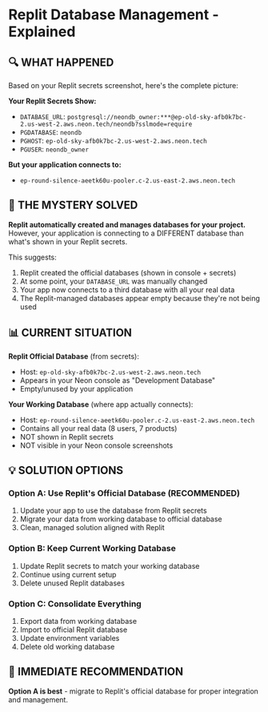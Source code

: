 # Replit Database Management - Explained

## 🔍 WHAT HAPPENED

Based on your Replit secrets screenshot, here's the complete picture:

**Your Replit Secrets Show:**
- `DATABASE_URL`: `postgresql://neondb_owner:***@ep-old-sky-afb0k7bc-2.us-west-2.aws.neon.tech/neondb?sslmode=require`
- `PGDATABASE`: `neondb`
- `PGHOST`: `ep-old-sky-afb0k7bc-2.us-west-2.aws.neon.tech`
- `PGUSER`: `neondb_owner`

**But your application connects to:**
- `ep-round-silence-aeetk60u-pooler.c-2.us-east-2.aws.neon.tech`

## 🤔 THE MYSTERY SOLVED

**Replit automatically created and manages databases for your project.** However, your application is connecting to a DIFFERENT database than what's shown in your Replit secrets.

This suggests:
1. Replit created the official databases (shown in console + secrets)
2. At some point, your `DATABASE_URL` was manually changed
3. Your app now connects to a third database with all your real data
4. The Replit-managed databases appear empty because they're not being used

## 📊 CURRENT SITUATION

**Replit Official Database** (from secrets):
- Host: `ep-old-sky-afb0k7bc-2.us-west-2.aws.neon.tech`
- Appears in your Neon console as "Development Database"
- Empty/unused by your application

**Your Working Database** (where app actually connects):
- Host: `ep-round-silence-aeetk60u-pooler.c-2.us-east-2.aws.neon.tech`
- Contains all your real data (8 users, 7 products)
- NOT shown in Replit secrets
- NOT visible in your Neon console screenshots

## 💡 SOLUTION OPTIONS

### Option A: Use Replit's Official Database (RECOMMENDED)
1. Update your app to use the database from Replit secrets
2. Migrate your data from working database to official database
3. Clean, managed solution aligned with Replit

### Option B: Keep Current Working Database
1. Update Replit secrets to match your working database
2. Continue using current setup
3. Delete unused Replit databases

### Option C: Consolidate Everything
1. Export data from working database
2. Import to official Replit database
3. Update environment variables
4. Delete old working database

## 🚀 IMMEDIATE RECOMMENDATION

**Option A is best** - migrate to Replit's official database for proper integration and management.